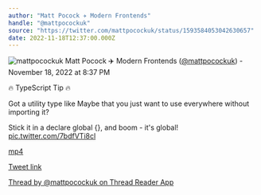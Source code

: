 ```yaml
---
author: "Matt Pocock ✈️ Modern Frontends"
handle: "@mattpocockuk"
source: "https://twitter.com/mattpocockuk/status/1593584053042630657"
date: 2022-11-18T12:37:00.000Z
---
```


![mattpocockuk](https://pbs.twimg.com/profile_images/1567910259431202817/AvtGMFZW_normal.png)
Matt Pocock ✈️ Modern Frontends ([@mattpocockuk](https://twitter.com/mattpocockuk)) - November 18, 2022 at 8:37 PM

🔥 TypeScript Tip 🔥

Got a utility type like Maybe<T> that you just want to use everywhere without importing it?

Stick it in a declare global {}, and boom - it's global! [pic.twitter.com/7bdfVTi8cl](https://twitter.com/mattpocockuk/status/1593584053042630657/video/1)

[mp4](mattpocockuk%20-%201593584053042630657.mp4)

[Tweet link](https://twitter.com/mattpocockuk/status/1593584053042630657)

[Thread by @mattpocockuk on Thread Reader App](https://threadreaderapp.com/thread/1593584053042630657.html)
